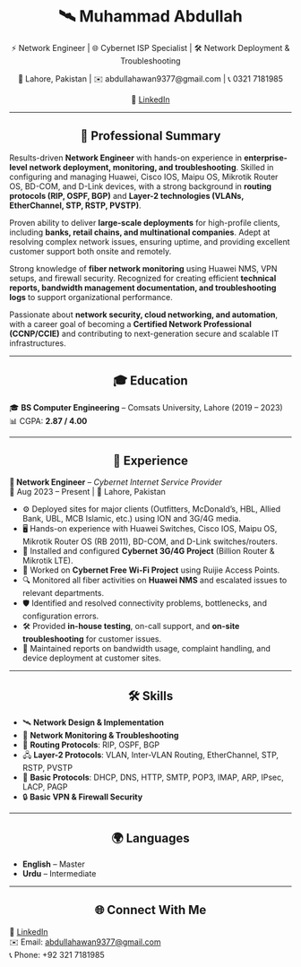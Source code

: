 <h1 align="center">🛰️ Muhammad Abdullah</h1>  
<p align="center">⚡ Network Engineer | 🌐 Cybernet ISP Specialist | 🛠 Network Deployment & Troubleshooting</p>  

<p align="center">📍 Lahore, Pakistan | ✉️ abdullahawan9377@gmail.com | 📞 0321 7181985</p>  
<p align="center">🔗 <a href="https://linkedin.com/in/abdullah-awan-42591a282">LinkedIn</a></p>  
  

---

<h2 align="center">📑 Professional Summary</h2>  

Results-driven **Network Engineer** with hands-on experience in **enterprise-level network deployment, monitoring, and troubleshooting**. Skilled in configuring and managing Huawei, Cisco IOS, Maipu OS, Mikrotik Router OS, BD-COM, and D-Link devices, with a strong background in **routing protocols (RIP, OSPF, BGP)** and **Layer-2 technologies (VLANs, EtherChannel, STP, RSTP, PVSTP)**.  

Proven ability to deliver **large-scale deployments** for high-profile clients, including **banks, retail chains, and multinational companies**. Adept at resolving complex network issues, ensuring uptime, and providing excellent customer support both onsite and remotely.  

Strong knowledge of **fiber network monitoring** using Huawei NMS, VPN setups, and firewall security. Recognized for creating efficient **technical reports, bandwidth management documentation, and troubleshooting logs** to support organizational performance.  

Passionate about **network security, cloud networking, and automation**, with a career goal of becoming a **Certified Network Professional (CCNP/CCIE)** and contributing to next-generation secure and scalable IT infrastructures.  

---

<h2 align="center">🎓 Education</h2>  

🎓 **BS Computer Engineering** – Comsats University, Lahore (2019 – 2023)  
📊 CGPA: **2.87 / 4.00**  

---

<h2 align="center">💼 Experience</h2>  

**🔧 Network Engineer** – *Cybernet Internet Service Provider*  
📅 Aug 2023 – Present | 📍 Lahore, Pakistan  

- ⚙️ Deployed sites for major clients (Outfitters, McDonald’s, HBL, Allied Bank, UBL, MCB Islamic, etc.) using ION and 3G/4G media.  
- 🖥 Hands-on experience with Huawei Switches, Cisco IOS, Maipu OS, Mikrotik Router OS (RB 2011), BD-COM, and D-Link switches/routers.  
- 📡 Installed and configured **Cybernet 3G/4G Project** (Billion Router & Mikrotik LTE).  
- 📶 Worked on **Cybernet Free Wi-Fi Project** using Ruijie Access Points.  
- 🔍 Monitored all fiber activities on **Huawei NMS** and escalated issues to relevant departments.  
- 🛡 Identified and resolved connectivity problems, bottlenecks, and configuration errors.  
- 🛠 Provided **in-house testing**, on-call support, and **on-site troubleshooting** for customer issues.  
- 📑 Maintained reports on bandwidth usage, complaint handling, and device deployment at customer sites.  

---

<h2 align="center">🛠 Skills</h2>  

- 🛰 **Network Design & Implementation**  
- 📡 **Network Monitoring & Troubleshooting**  
- 🔗 **Routing Protocols**: RIP, OSPF, BGP  
- 🖧 **Layer-2 Protocols**: VLAN, Inter-VLAN Routing, EtherChannel, STP, RSTP, PVSTP  
- 🔌 **Basic Protocols**: DHCP, DNS, HTTP, SMTP, POP3, IMAP, ARP, IPsec, LACP, PAGP  
- 🔒 **Basic VPN & Firewall Security**  

---

<h2 align="center">🌍 Languages</h2>  

-  **English** – Master  
-  **Urdu** – Intermediate  

---

<h2 align="center">🌐 Connect With Me</h2>  

🔗 [LinkedIn](https://linkedin.com/in/abdullah-awan-42591a282)  
✉️ Email: abdullahawan9377@gmail.com  
📞 Phone: +92 321 7181985  
